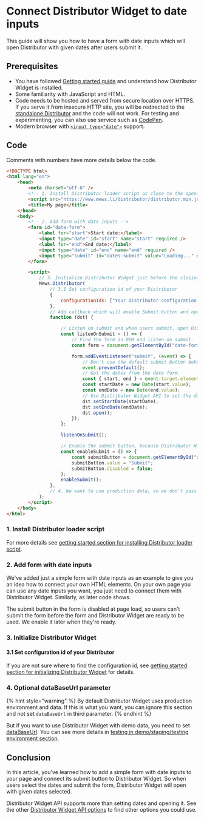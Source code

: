 # Connect Distributor Widget to date inputs

This guide will show you how to have a form with date inputs which will open Distributor with given dates after users submit it.

## Prerequisites
- You have followed [Getting started guide](../getting-started.md) and understand how Distributor Widget is installed.
- Some familiarity with JavaScript and HTML.
- Code needs to be hosted and served from secure location over HTTPS. If you serve it from insecure HTTP site, you will be redirected to the [standalone Distributor](../../distributor-standalone/README.md) and the code will not work. For testing and experimenting, you can also use service such as [CodePen](https://codepen.io).
- Modern browser with [`<input type="date">`](https://developer.mozilla.org/en-US/docs/Web/HTML/Element/input/date) support.

## Code

Comments with numbers have more details below the code.

```html
<!DOCTYPE html>
<html lang="en">
    <head>
        <meta charset="utf-8" />
        <!-- 1. Install Distributor loader script as close to the opening <head/> tag as possible -->
        <script src="https://www.mews.li/distributor/distributor.min.js"></script>
        <title>My page</title>
    </head>
    <body>
        <!-- 2. Add form with date inputs -->
        <form id="date-form">
            <label for="start">Start date:</label>
            <input type="date" id="start" name="start" required />
            <label for="end">End date:</label>
            <input type="date" id="end" name="end" required />
            <input type="submit" id="dates-submit" value="Loading..." disabled />
        </form>

        <script>
            // 3. Initialize Distributor Widget just before the closing </body> tag
            Mews.Distributor(
                // 3.1 Set configuration id of your Distributor
                {
                    configurationIds: ["Your Distributor configuration id"],
                },
                // Add callback which will enable Submit button and open Distributor Widget upon button click.
                function (dst) {

                    // Listen on submit and when users submit, open Distributor with given dates.
                    const listenOnSubmit = () => {
                        // Find the form in DOM and listen on submit.
                        const form = document.getElementById("date-form");

                        form.addEventListener("submit", (event) => {
                            // Don't use the default submit button behavior. We want to handle it ourselves.
                            event.preventDefault();
                            // Get the dates from the date form.
                            const { start, end } = event.target.elements;
                            const startDate = new Date(start.value);
                            const endDate = new Date(end.value);
                            // Use Distributor Widget API to set the dates in Distributor Widget and open it.
                            dst.setStartDate(startDate);
                            dst.setEndDate(endDate);
                            dst.open();
                        });
                    };

                    listenOnSubmit();

                    // Enable the submit button, because Distributor Widget is ready to be used.
                    const enableSubmit = () => {
                        const submitButton = document.getElementById("dates-submit");
                        submitButton.value = "Submit";
                        submitButton.disabled = false;
                    };
                    enableSubmit();
                },
                // 4. We want to use production data, so we don't pass third configuration parameter with dataBaseUrl. Instead we rely on defaults. But if you want to use environment other than production, you need to set dataBaseUrl here.
            );
        </script>
    </body>
</html>
```

### 1. Install Distributor loader script

For more details see [getting started section for installing Distributor loader script](../getting-started.md#install-distributor-loader-script).

### 2. Add form with date inputs

We've added just a simple form with date inputs as an example to give you an idea how to connect your own HTML elements. On your own page you can use any date inputs you want, you just need to connect them with Distributor Widget. Similarly, as later code shows.

The submit button in the form is disabled at page load, so users can't submit the form before the form and Distributor Widget are ready to be used. We enable it later when they're ready.

### 3. Initialize Distributor Widget

#### 3.1 Set configuration id of your Distributor

If you are not sure where to find the configuration id, see [getting started section for initializing Distributor Widget](../getting-started.md#initialize-distributor-widget) for details.

### 4. Optional dataBaseUrl parameter

{% hint style="warning" %}
By default Distributor Widget uses production environment and data. If this is what you want, you can ignore this section and not set `dataBaseUrl` in third parameter.
{% endhint %}

But if you want to use Distributor Widget with demo data, you need to set [dataBaseUrl](../reference.md#string-databaseurl). You can see more details in [testing in demo/staging/testing environment section](./testing-in-staging-environment.md).

## Conclusion

In this article, you've learned how to add a simple form with date inputs to your page and connect its submit button to Distributor Widget. So when users select the dates and submit the form, Distributor Widget will open with given dates selected.

Distributor Widget API supports more than setting dates and opening it. See the other [Distributor Widget API options](../reference.md) to find other options you could use.
